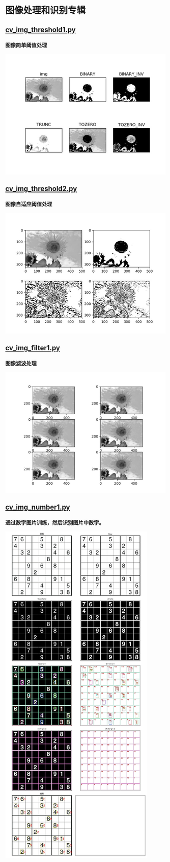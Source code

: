 # 图像处理和识别专辑


## [cv_img_threshold1.py](cv_img_threshold1.py)
### 图像简单阈值处理
![Image text](images/cv_img_threshold1_result.jpg)

## [cv_img_threshold2.py](cv_img_threshold2.py)
### 图像自适应阈值处理
![Image text](images/cv_img_threshold2_result.jpg)

## [cv_img_filter1.py](cv_img_filter1.py)
### 图像滤波处理
![Image text](images/cv_img_filter1_result.jpg)

## [cv_img_number1.py](cv_img_number1.py)
### 通过数字图片训练，然后识别图片中数字。
![Image text](images/cv_img_number1_result.jpg)
